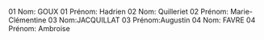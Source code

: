﻿01 Nom: GOUX
01 Prénom: Hadrien
02 Nom: Quilleriet
02 Prénom: Marie-Clémentine
03 Nom:JACQUILLAT
03 Prénom:Augustin
04 Nom: FAVRE
04 Prénom: Ambroise

